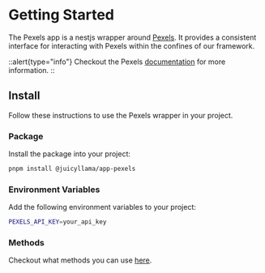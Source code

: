# Getting Started

The Pexels app is a nestjs wrapper around [Pexels](https://www.pexels.com). It provides a consistent interface for interacting with Pexels within the confines of our framework.

::alert{type="info"}
Checkout the Pexels [documentation](https://www.pexels.com/api/documentation/#introduction) for more information.
::

## Install

Follow these instructions to use the Pexels wrapper in your project.

### Package

Install the package into your project:

```bash
pnpm install @juicyllama/app-pexels
```

### Environment Variables

Add the following environment variables to your project:

```bash
PEXELS_API_KEY=your_api_key
```

### Methods

Checkout what methods you can use [here](/apps/pexels/methods/readme).
